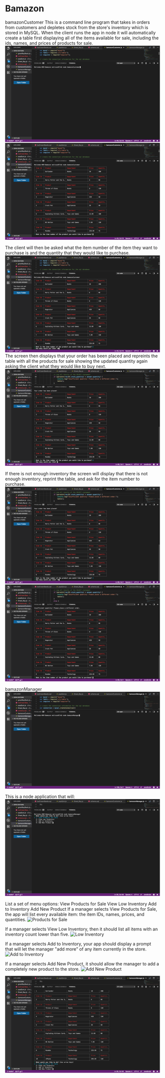 # Bamazon
bamazonCustomer
This is a command line program that takes in orders from customers and depletes stock from the store's inventory which is stored in MySQL.
When the client runs the app in node it will automatically create a table first displaying all of the items available for sale, including the ids, names, and prices of products for sale.
![Load Node](images/bamazonCustomer1.png)
![Intial Table](images/bamazonCustomer2.png)

The client will then be asked what the item number of the item they want to purchase is and the quantity that they would like to purchase.
![Purchase Questions](images/bamazonCustomer3.png)
The screen then displays that your order has been placed and repreints the table with all the products for sale showing the updated quantity again asking the client what they would like to buy next.
![Updated Table](images/bamazonCustomer4.png)

If there is not enough inventory the screen will display that there is not enough inventory, reprint the table, and ask for the item number to purchase.
![High Request Quantity](images/bamazonCustomer5.png)
![Not Enough Inventory](images/bamazonCustomer6.png)

bamazonManager
![Load Node](images/bamazonManager.png)

This is a node application that will:
![Menu Options](images/bamazonManager1.png)

List a set of menu options:
View Products for Sale
View Low Inventory
Add to Inventory
Add New Product
If a manager selects View Products for Sale, the app will list every available item: the item IDs, names, prices, and quantities.
![Products for Sale](images/bamazonManager#1.png)

If a manager selects View Low Inventory, then it should list all items with an inventory count lower than five.
![Low Inventory](images/bamazonManager#2.png)

If a manager selects Add to Inventory, your app should display a prompt that will let the manager "add more" of any item currently in the store.
![Add to Inventory](images/bamazonManager#3.png)

If a manager selects Add New Product, it should allow the manager to add a completely new product to the store.
![Add New Product](images/bamazonManager#4.png)

![Final Table](images/bamazonManager2.png)





